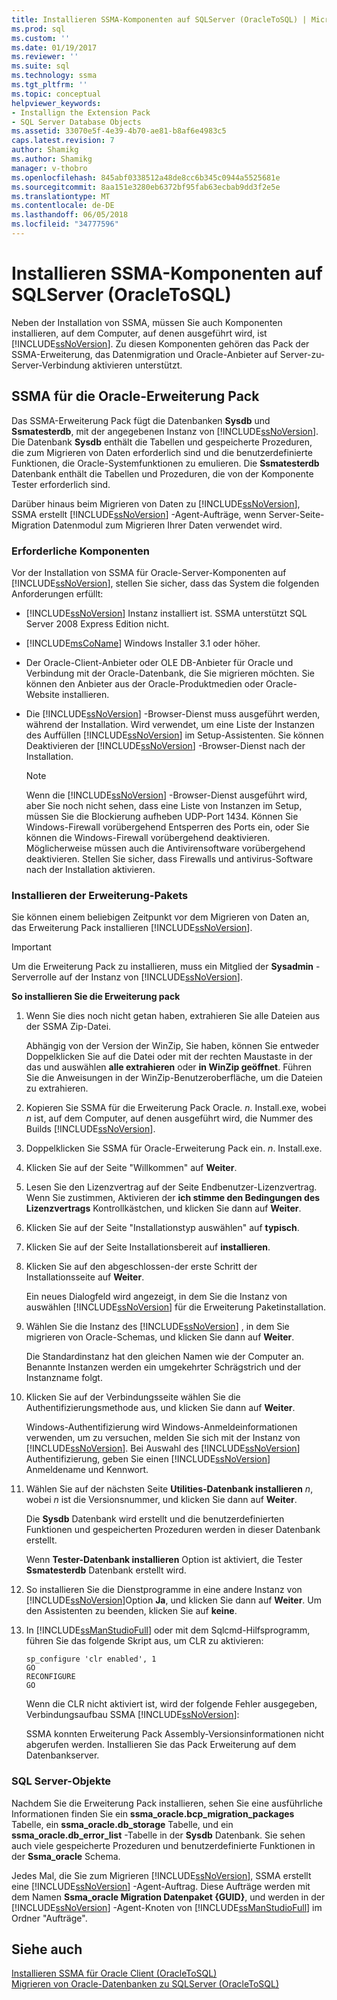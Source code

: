 ```yaml
---
title: Installieren SSMA-Komponenten auf SQLServer (OracleToSQL) | Microsoft Docs
ms.prod: sql
ms.custom: ''
ms.date: 01/19/2017
ms.reviewer: ''
ms.suite: sql
ms.technology: ssma
ms.tgt_pltfrm: ''
ms.topic: conceptual
helpviewer_keywords:
- Installign the Extension Pack
- SQL Server Database Objects
ms.assetid: 33070e5f-4e39-4b70-ae81-b8af6e4983c5
caps.latest.revision: 7
author: Shamikg
ms.author: Shamikg
manager: v-thobro
ms.openlocfilehash: 845abf0338512a48de8cc6b345c0944a5525681e
ms.sourcegitcommit: 8aa151e3280eb6372bf95fab63ecbab9dd3f2e5e
ms.translationtype: MT
ms.contentlocale: de-DE
ms.lasthandoff: 06/05/2018
ms.locfileid: "34777596"
---
```

# <a name="installing-ssma-components-on-sql-server-oracletosql"></a>Installieren SSMA-Komponenten auf SQLServer (OracleToSQL)
Neben der Installation von SSMA, müssen Sie auch Komponenten installieren, auf dem Computer, auf denen ausgeführt wird, ist [!INCLUDE[ssNoVersion](../../includes/ssnoversion_md.md)]. Zu diesen Komponenten gehören das Pack der SSMA-Erweiterung, das Datenmigration und Oracle-Anbieter auf Server-zu-Server-Verbindung aktivieren unterstützt.  
  
## <a name="ssma-for-oracle-extension-pack"></a>SSMA für die Oracle-Erweiterung Pack  
Das SSMA-Erweiterung Pack fügt die Datenbanken **Sysdb** und **Ssmatesterdb**, mit der angegebenen Instanz von [!INCLUDE[ssNoVersion](../../includes/ssnoversion_md.md)]. Die Datenbank **Sysdb** enthält die Tabellen und gespeicherte Prozeduren, die zum Migrieren von Daten erforderlich sind und die benutzerdefinierte Funktionen, die Oracle-Systemfunktionen zu emulieren. Die **Ssmatesterdb** Datenbank enthält die Tabellen und Prozeduren, die von der Komponente Tester erforderlich sind.  
  
Darüber hinaus beim Migrieren von Daten zu [!INCLUDE[ssNoVersion](../../includes/ssnoversion_md.md)], SSMA erstellt [!INCLUDE[ssNoVersion](../../includes/ssnoversion_md.md)] -Agent-Aufträge, wenn Server-Seite-Migration Datenmodul zum Migrieren Ihrer Daten verwendet wird.  
  
### <a name="prerequisites"></a>Erforderliche Komponenten  
Vor der Installation von SSMA für Oracle-Server-Komponenten auf [!INCLUDE[ssNoVersion](../../includes/ssnoversion_md.md)], stellen Sie sicher, dass das System die folgenden Anforderungen erfüllt:  
  
-   [!INCLUDE[ssNoVersion](../../includes/ssnoversion_md.md)] Instanz installiert ist. SSMA unterstützt SQL Server 2008 Express Edition nicht.  
  
-   [!INCLUDE[msCoName](../../includes/msconame_md.md)] Windows Installer 3.1 oder höher.  
  
-   Der Oracle-Client-Anbieter oder OLE DB-Anbieter für Oracle und Verbindung mit der Oracle-Datenbank, die Sie migrieren möchten. Sie können den Anbieter aus der Oracle-Produktmedien oder Oracle-Website installieren.  
  
-   Die [!INCLUDE[ssNoVersion](../../includes/ssnoversion_md.md)] -Browser-Dienst muss ausgeführt werden, während der Installation. Wird verwendet, um eine Liste der Instanzen des Auffüllen [!INCLUDE[ssNoVersion](../../includes/ssnoversion_md.md)] im Setup-Assistenten. Sie können Deaktivieren der [!INCLUDE[ssNoVersion](../../includes/ssnoversion_md.md)] -Browser-Dienst nach der Installation.  
  
    > [!NOTE]  
    > Wenn die [!INCLUDE[ssNoVersion](../../includes/ssnoversion_md.md)] -Browser-Dienst ausgeführt wird, aber Sie noch nicht sehen, dass eine Liste von Instanzen im Setup, müssen Sie die Blockierung aufheben UDP-Port 1434. Können Sie Windows-Firewall vorübergehend Entsperren des Ports ein, oder Sie können die Windows-Firewall vorübergehend deaktivieren. Möglicherweise müssen auch die Antivirensoftware vorübergehend deaktivieren. Stellen Sie sicher, dass Firewalls und antivirus-Software nach der Installation aktivieren.  
  
### <a name="installing-the-extension-pack"></a>Installieren der Erweiterung-Pakets  
Sie können einem beliebigen Zeitpunkt vor dem Migrieren von Daten an, das Erweiterung Pack installieren [!INCLUDE[ssNoVersion](../../includes/ssnoversion_md.md)].  
  
> [!IMPORTANT]  
> Um die Erweiterung Pack zu installieren, muss ein Mitglied der **Sysadmin** -Serverrolle auf der Instanz von [!INCLUDE[ssNoVersion](../../includes/ssnoversion_md.md)].  
  
**So installieren Sie die Erweiterung pack**  
  
1.  Wenn Sie dies noch nicht getan haben, extrahieren Sie alle Dateien aus der SSMA Zip-Datei.  
  
    Abhängig von der Version der WinZip, Sie haben, können Sie entweder Doppelklicken Sie auf die Datei oder mit der rechten Maustaste in der das und auswählen **alle extrahieren** oder **in WinZip geöffnet**. Führen Sie die Anweisungen in der WinZip-Benutzeroberfläche, um die Dateien zu extrahieren.  
  
2.  Kopieren Sie SSMA für die Erweiterung Pack Oracle. *n*. Install.exe, wobei *n* ist, auf dem Computer, auf denen ausgeführt wird, die Nummer des Builds [!INCLUDE[ssNoVersion](../../includes/ssnoversion_md.md)].  
  
3.  Doppelklicken Sie SSMA für Oracle-Erweiterung Pack ein. *n*. Install.exe.  
  
4.  Klicken Sie auf der Seite "Willkommen" auf **Weiter**.  
  
5.  Lesen Sie den Lizenzvertrag auf der Seite Endbenutzer-Lizenzvertrag. Wenn Sie zustimmen, Aktivieren der **ich stimme den Bedingungen des Lizenzvertrags** Kontrollkästchen, und klicken Sie dann auf **Weiter**.  
  
6.  Klicken Sie auf der Seite "Installationstyp auswählen" auf **typisch**.  
  
7.  Klicken Sie auf der Seite Installationsbereit auf **installieren**.  
  
8.  Klicken Sie auf den abgeschlossen-der erste Schritt der Installationsseite auf **Weiter**.  
  
    Ein neues Dialogfeld wird angezeigt, in dem Sie die Instanz von auswählen [!INCLUDE[ssNoVersion](../../includes/ssnoversion_md.md)] für die Erweiterung Paketinstallation.  
  
9. Wählen Sie die Instanz des [!INCLUDE[ssNoVersion](../../includes/ssnoversion_md.md)] , in dem Sie migrieren von Oracle-Schemas, und klicken Sie dann auf **Weiter**.  
  
    Die Standardinstanz hat den gleichen Namen wie der Computer an. Benannte Instanzen werden ein umgekehrter Schrägstrich und der Instanzname folgt.  
  
10. Klicken Sie auf der Verbindungsseite wählen Sie die Authentifizierungsmethode aus, und klicken Sie dann auf **Weiter**.  
  
    Windows-Authentifizierung wird Windows-Anmeldeinformationen verwenden, um zu versuchen, melden Sie sich mit der Instanz von [!INCLUDE[ssNoVersion](../../includes/ssnoversion_md.md)]. Bei Auswahl des [!INCLUDE[ssNoVersion](../../includes/ssnoversion_md.md)] Authentifizierung, geben Sie einen [!INCLUDE[ssNoVersion](../../includes/ssnoversion_md.md)] Anmeldename und Kennwort.  
  
11. Wählen Sie auf der nächsten Seite **Utilities-Datenbank installieren** *n*, wobei *n* ist die Versionsnummer, und klicken Sie dann auf **Weiter**.  
  
    Die **Sysdb** Datenbank wird erstellt und die benutzerdefinierten Funktionen und gespeicherten Prozeduren werden in dieser Datenbank erstellt.  
  
    Wenn **Tester-Datenbank installieren** Option ist aktiviert, die Tester **Ssmatesterdb** Datenbank erstellt wird.  
  
12. So installieren Sie die Dienstprogramme in eine andere Instanz von [!INCLUDE[ssNoVersion](../../includes/ssnoversion_md.md)]Option **Ja**, und klicken Sie dann auf **Weiter**. Um den Assistenten zu beenden, klicken Sie auf **keine**.  
  
13. In [!INCLUDE[ssManStudioFull](../../includes/ssmanstudiofull_md.md)] oder mit dem Sqlcmd-Hilfsprogramm, führen Sie das folgende Skript aus, um CLR zu aktivieren:  
  
    ```  
    sp_configure 'clr enabled', 1  
    GO  
    RECONFIGURE  
    GO  
    ```  
    Wenn die CLR nicht aktiviert ist, wird der folgende Fehler ausgegeben, Verbindungsaufbau SSMA [!INCLUDE[ssNoVersion](../../includes/ssnoversion_md.md)]:  
  
    SSMA konnten Erweiterung Pack Assembly-Versionsinformationen nicht abgerufen werden. Installieren Sie das Pack Erweiterung auf dem Datenbankserver.  
  
### <a name="sql-server-database-objects"></a>SQL Server-Objekte  
Nachdem Sie die Erweiterung Pack installieren, sehen Sie eine ausführliche Informationen finden Sie ein **ssma_oracle.bcp_migration_packages** Tabelle, ein **ssma_oracle.db_storage** Tabelle, und ein **ssma_oracle.db_error_list** -Tabelle in der **Sysdb** Datenbank. Sie sehen auch viele gespeicherte Prozeduren und benutzerdefinierte Funktionen in der **Ssma_oracle** Schema.  
  
Jedes Mal, die Sie zum Migrieren [!INCLUDE[ssNoVersion](../../includes/ssnoversion_md.md)], SSMA erstellt eine [!INCLUDE[ssNoVersion](../../includes/ssnoversion_md.md)] -Agent-Auftrag. Diese Aufträge werden mit dem Namen **Ssma_oracle Migration Datenpaket {GUID}**, und werden in der [!INCLUDE[ssNoVersion](../../includes/ssnoversion_md.md)] -Agent-Knoten von [!INCLUDE[ssManStudioFull](../../includes/ssmanstudiofull_md.md)] im Ordner "Aufträge".  
  
## <a name="see-also"></a>Siehe auch  
[Installieren SSMA für Oracle Client &#40;OracleToSQL&#41;](../../ssma/oracle/installing-ssma-for-oracle-client-oracletosql.md)  
[Migrieren von Oracle-Datenbanken zu SQLServer &#40;OracleToSQL&#41;](../../ssma/oracle/migrating-oracle-databases-to-sql-server-oracletosql.md)  
  

